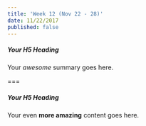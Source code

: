 ```yaml
---
title: 'Week 12 (Nov 22 - 28)'
date: 11/22/2017
published: false
---
```


##### Your H5 Heading
Your _awesome_ summary goes here.

===

##### Your H5 Heading
Your even **more amazing** content goes here.
